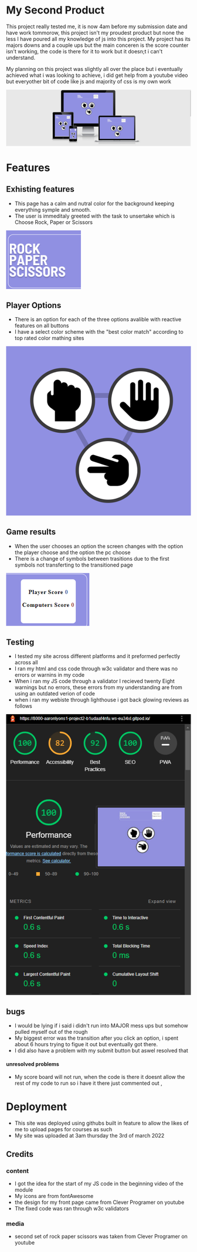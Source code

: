 # My Second Product

This project really tested me, it is now 4am before my submission date and have work tommorow,
this project isn't my proudest product but none the less I have poured all my knowledge of js into this 
project. My project has its majors downs and a couple ups but the main conceren is the score counter
isn't working, the code is there for it to work but it doesn;t i can't understand.

My planning on this project was slightly all over the place but i eventually achieved what i was 
looking to achieve, i did get help from a youtube video but everyother bit of code like js and majority of 
css is my own work

![](assets/images/responsive2.png)

# Features
## Exhisting features
* This page has a calm and nutral color for the background keeping everything symple and smooth.
* The user is immeditaly greeted with the task to unsertake which is Choose Rock, Paper or Scissors

![](assets/images/rps.png)

## Player Options
* There is an option for each of the three options avalible with reactive features on all buttons
* I have a select color scheme with the "best color match" according to top rated color mathing sites

![](assets/images/options.png)

## Game results 
* When the user chooses an option the screen changes with the option the player choose and the option the pc choose
* There is a change of symbols between trasitions due to the first symbols not transferting to the transitioned page

![](assets/images/scoreborde.png)

## Testing
* I tested my site across different platforms and it preformed perfectly across all
* I ran my html and css code through w3c validator and there was no errors or warnins in my code
* When i ran my JS code through a validator I recieved twenty Eight warnings but no errors, these errors from my understanding are from using an outdated verion of code
* when i ran my webiste through lighthouse i got back glowing reviews as follows

![](assets/images/lighthouse.png)

## bugs
* I would be lying if i said i didn't run into MAJOR mess ups but somehow pulled myself out of the rough
* My biggest error was the transition after you click an option, i spent about 6 hours trying to figue it out but eventually got there.
* I did also have a problem with my submit button but aswel resolved that

#### unresolved problems
* My score board will not run, when the code is there it doesnt allow the rest of my code to run so i have it there just commented out ,

# Deployment 
* This site was deployed using githubs built in feature to allow the likes of me to upload pages for courses as such
* My site was uploaded at 3am thursday the 3rd of march 2022

## Credits

### content 
* I got the idea for the start of my JS code in the beginning video of the module
* My icons are from fontAwesome
* the design for my front page came from Clever Programer on youtube
* The fixed code was ran through w3c validators
### media
* second set of rock paper scissors was taken from Clever Programer on youtube
